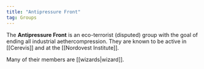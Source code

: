 ```yaml
---
title: "Antipressure Front"
tag: Groups
---
```


The **Antipressure Front** is an eco-terrorist (disputed) group with the goal of ending all industrial aethercompression. They are known to be active in [[Cerevis]] and at the [[Nordovest Institute]].

Many of their members are [[wizards|wizard]].

